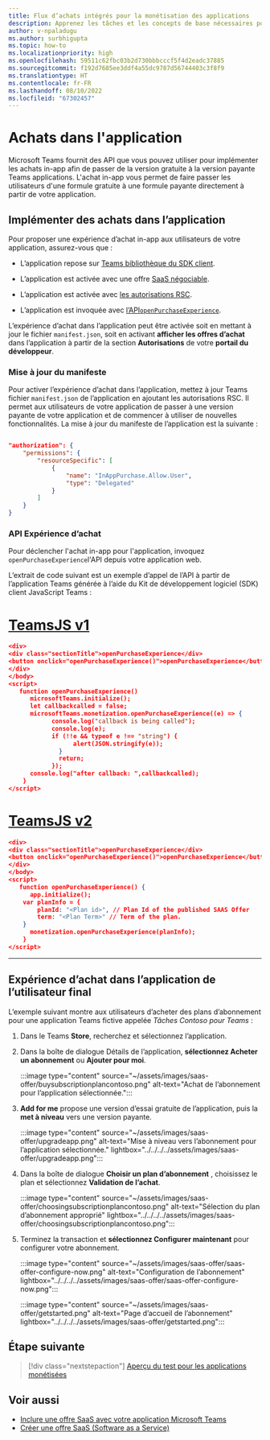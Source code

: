 ```yaml
---
title: Flux d’achats intégrés pour la monétisation des applications
description: Apprenez les tâches et les concepts de base nécessaires pour mettre en œuvre les achats in-app et la fonctionnalité d'essai dans les applications d'équipe.
author: v-npaladugu
ms.author: surbhigupta
ms.topic: how-to
ms.localizationpriority: high
ms.openlocfilehash: 59511c62fbc03b2d730bbbcccf5f4d2eadc37885
ms.sourcegitcommit: f192d7685ee3ddf4a55dc9787d56744403c3f8f9
ms.translationtype: HT
ms.contentlocale: fr-FR
ms.lasthandoff: 08/10/2022
ms.locfileid: "67302457"
---
```

# <a name="in-app-purchases"></a>Achats dans l'application

Microsoft Teams fournit des API que vous pouvez utiliser pour implémenter les achats in-app afin de passer de la version gratuite à la version payante Teams applications. L'achat in-app vous permet de faire passer les utilisateurs d'une formule gratuite à une formule payante directement à partir de votre application.

## <a name="implement-in-app-purchases"></a>Implémenter des achats dans l’application

Pour proposer une expérience d’achat in-app aux utilisateurs de votre application, assurez-vous que :

* L’application repose sur [Teams bibliothèque du SDK client](https://github.com/OfficeDev/microsoft-teams-library-js).

* L’application est activée avec une offre [SaaS négociable](~/concepts/deploy-and-publish/appsource/prepare/include-saas-offer.md).

* L’application est activée avec [les autorisations RSC](#update-manifest).

* L’application est invoquée avec [l’API`openPurchaseExperience`](#purchase-experience-api).

L’expérience d’achat dans l’application peut être activée soit en mettant à jour le fichier  `manifest.json`, soit en activant **afficher les offres d’achat** dans l’application à partir de la section **Autorisations** de votre **portail du développeur**.

### <a name="update-manifest"></a>Mise à jour du manifeste

Pour activer l’expérience d’achat dans l’application, mettez à jour Teams fichier `manifest.json` de l’application en ajoutant les autorisations RSC. Il permet aux utilisateurs de votre application de passer à une version payante de votre application et de commencer à utiliser de nouvelles fonctionnalités. La mise à jour du manifeste de l’application est la suivante :

```json

"authorization": {
    "permissions": {
        "resourceSpecific": [
            {
                "name": "InAppPurchase.Allow.User",
                "type": "Delegated"
            }
        ]
    }
}
```

### <a name="purchase-experience-api"></a>API Expérience d’achat

Pour déclencher l'achat in-app pour l'application, invoquez `openPurchaseExperience`l'API depuis votre application web.

L’extrait de code suivant est un exemple d’appel de l’API à partir de l’application Teams générée à l’aide du Kit de développement logiciel (SDK) client JavaScript Teams :

# <a name="teamsjs-v1"></a>[TeamsJS v1](#tab/jsonV11)

```json
<div> 
<div class="sectionTitle">openPurchaseExperience</div>
<button onclick="openPurchaseExperience()">openPurchaseExperience</button>
</div>
</body>
<script>
   function openPurchaseExperience()
      microsoftTeams.initialize();
      let callbackcalled = false;
      microsoftTeams.monetization.openPurchaseExperience((e) => {
            console.log("callback is being called");
            console.log(e);
            if (!!e && typeof e !== "string") {
                  alert(JSON.stringify(e));
              }
              return;
            });
      console.log("after callback: ",callbackcalled);
    }
</script>
```

# <a name="teamsjs-v2"></a>[TeamsJS v2](#tab/jsonV2)

```json
<div>
<div class="sectionTitle">openPurchaseExperience</div>
<button onclick="openPurchaseExperience()">openPurchaseExperience</button>
</div>
</body>
<script>
   function openPurchaseExperience() {
      app.initialize();
    var planInfo = {
        planId: "<Plan id>", // Plan Id of the published SAAS Offer
        term: "<Plan Term>" // Term of the plan.
    }
      monetization.openPurchaseExperience(planInfo);
    }
</script>
```

---

## <a name="end-user-in-app-purchasing-experience"></a>Expérience d’achat dans l’application de l’utilisateur final

L’exemple suivant montre aux utilisateurs d’acheter des plans d’abonnement pour une application Teams fictive appelée *Tâches Contoso pour Teams* :

1. Dans le Teams **Store**, recherchez et sélectionnez l’application.

1. Dans la boîte de dialogue Détails de l’application, **sélectionnez Acheter un abonnement** ou **Ajouter pour moi**.

    :::image type="content" source="~/assets/images/saas-offer/buysubscriptionplancontoso.png" alt-text="Achat de l’abonnement pour l’application sélectionnée.":::

1. **Add for me** propose une version d’essai gratuite de l’application, puis la **met à niveau** vers une version payante.

    :::image type="content" source="~/assets/images/saas-offer/upgradeapp.png" alt-text="Mise à niveau vers l’abonnement pour l’application sélectionnée." lightbox="../../../../assets/images/saas-offer/upgradeapp.png":::

1. Dans la boîte de dialogue **Choisir un plan d’abonnement** , choisissez le plan et sélectionnez **Validation de l’achat**.

    :::image type="content" source="~/assets/images/saas-offer/choosingsubscriptionplancontoso.png" alt-text="Sélection du plan d’abonnement approprié" lightbox="../../../../assets/images/saas-offer/choosingsubscriptionplancontoso.png":::

1. Terminez la transaction et **sélectionnez Configurer maintenant** pour configurer votre abonnement.

    :::image type="content" source="~/assets/images/saas-offer/saas-offer-configure-now.png" alt-text="Configuration de l’abonnement" lightbox="../../../../assets/images/saas-offer/saas-offer-configure-now.png":::

    :::image type="content" source="~/assets/images/saas-offer/getstarted.png" alt-text="Page d’accueil de l’abonnement" lightbox="../../../../assets/images/saas-offer/getstarted.png":::

## <a name="next-step"></a>Étape suivante

> [!div class="nextstepaction"]
> [Aperçu du test pour les applications monétisées](~/concepts/deploy-and-publish/appsource/prepare/Test-preview-for-monetized-apps.md)

## <a name="see-also"></a>Voir aussi

* [Inclure une offre SaaS avec votre application Microsoft Teams](~/concepts/deploy-and-publish/appsource/prepare/include-saas-offer.md)
* [Créer une offre SaaS (Software as a Service)](include-saas-offer.md#create-your-saas-offer)
